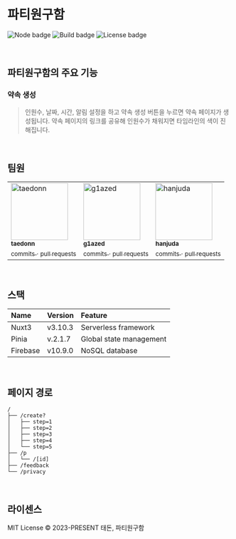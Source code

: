 # 파티원구함

![Node badge](https://img.shields.io/badge/Node-v18.+-%23ff6e40)
![Build badge](https://img.shields.io/badge/Build-nuxt3-%23ff6e40)
![License badge](https://img.shields.io/badge/License-MIT-%23ff6e40)

&nbsp;

## 파티원구함의 주요 기능

### 약속 생성

> 인원수, 날짜, 시간, 알림 설정을 하고 약속 생성 버튼을 누르면 약속 페이지가 생성됩니다. 약속 페이지의 링크를 공유해 인원수가 채워지면 타임라인의 색이 진해집니다.



&nbsp;

## 팀원

<table>
  <tbody>
    <tr>
        <td valign="top" width="33.33%">
            <img src="https://avatars.githubusercontent.com/u/107545098?v=4" width="128px;" alt="taedonn"/><br/>
            <a href="https://github.com/taedonn">
                <sub><b>taedonn</b></sub>
            </a><br/>
            <a href="https://github.com/taedonn/partywonguham/commits?author=taedonn" title="Commits">
                <sub>commits</sub>
            </a> <sub>·</sub> 
            <a href="https://github.com/taedonn/partywonguham/pulls?q=taedonn" title="Pull Requests">
                <sub>pull requests</sub>
            </a>
        </td>
        <td valign="top" width="33.33%">
            <img src="https://avatars.githubusercontent.com/u/96365042?v=4" width="128px;" alt="g1azed"/><br/>
            <a href="https://github.com/g1azed">
                <sub><b>g1azed</b></sub>
            </a><br/>
            <a href="https://github.com/g1azed/partywonguham/commits?author=g1azed" title="Commits">
                <sub>commits</sub>
            </a> <sub>·</sub> 
            <a href="https://github.com/g1azed/partywonguham/pulls?q=g1azed" title="Pull Requests">
                <sub>pull requests</sub>
            </a>
        </td>
        <td valign="top" width="33.33%">
            <img src="https://avatars.githubusercontent.com/u/88708708?v=4" width="128px;" alt="hanjuda"/><br/>
            <a href="https://github.com/hanjuda">
                <sub><b>hanjuda</b></sub>
            </a><br/>
            <a href="https://github.com/hanjuda/partywonguham/commits?author=hanjuda" title="Commits">
                <sub>commits</sub>
            </a> <sub>·</sub> 
            <a href="https://github.com/hanjuda/partywonguham/pulls?q=hanjuda" title="Pull Requests">
                <sub>pull requests</sub>
            </a>
        </td>
    </tr>
  </tbody>
</table>

&nbsp;

## 스택

| Name     | Version | Feature                 |
|:-------- |:------- |:----------------------- |
| Nuxt3    | v3.10.3 | Serverless framework    |
| Pinia    | v.2.1.7 | Global state management |
| Firebase | v10.9.0 | NoSQL database          |

&nbsp;

## 페이지 경로

```
/
├── /create?
│   ├── step=1
│   ├── step=2
│   ├── step=3
│   ├── step=4
│   └── step=5
├── /p
│   └── /[id]
├── /feedback
└── /privacy
```

&nbsp;

## 라이센스

MIT License © 2023-PRESENT 태돈, 파티원구함
